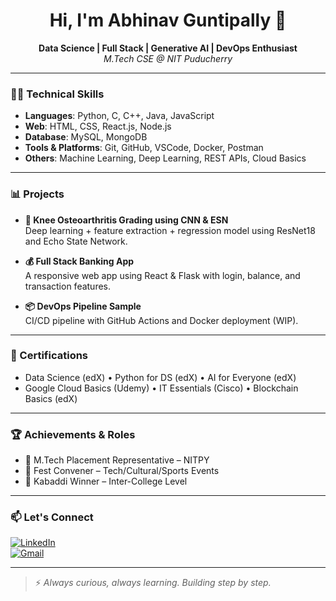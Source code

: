 <h1 align="center">Hi, I'm Abhinav Guntipally 👋</h1>

<p align="center">
  <b>Data Science | Full Stack | Generative AI | DevOps Enthusiast</b> <br>
  <i>M.Tech CSE @ NIT Puducherry</i>
</p>

---

### 🧑‍💻 Technical Skills

- **Languages**: Python, C, C++, Java, JavaScript
- **Web**: HTML, CSS, React.js, Node.js
- **Database**: MySQL, MongoDB
- **Tools & Platforms**: Git, GitHub, VSCode, Docker, Postman
- **Others**: Machine Learning, Deep Learning, REST APIs, Cloud Basics

---

### 📊 Projects

- **🦾 Knee Osteoarthritis Grading using CNN & ESN**  
  Deep learning + feature extraction + regression model using ResNet18 and Echo State Network.

- **💰 Full Stack Banking App**  
  A responsive web app using React & Flask with login, balance, and transaction features.

- **📦 DevOps Pipeline Sample**  
  CI/CD pipeline with GitHub Actions and Docker deployment (WIP).

---

### 📜 Certifications

- Data Science (edX) • Python for DS (edX) • AI for Everyone (edX)  
- Google Cloud Basics (Udemy) • IT Essentials (Cisco) • Blockchain Basics (edX)

---

### 🏆 Achievements & Roles

- 📌 M.Tech Placement Representative – NITPY  
- 🎯 Fest Convener – Tech/Cultural/Sports Events  
- 🥇 Kabaddi Winner – Inter-College Level  

---

### 📫 Let's Connect

[![LinkedIn](https://img.shields.io/badge/LinkedIn-blue?style=flat&logo=linkedin)](https://www.linkedin.com/in/abhinav-guntipally-823585201/)  
[![Gmail](https://img.shields.io/badge/Gmail-red?style=flat&logo=gmail)](mailto:abhinavguntipally@gmail.com)

---

> ⚡ *Always curious, always learning. Building step by step.*

